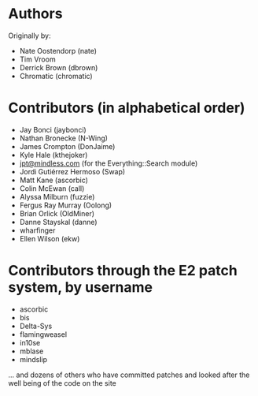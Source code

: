 # Authors

Originally by:
* Nate Oostendorp (nate)
* Tim Vroom
* Derrick Brown (dbrown)
* Chromatic (chromatic)

# Contributors (in alphabetical order)

* Jay Bonci (jaybonci)
* Nathan Bronecke (N-Wing)
* James Crompton (DonJaime)
* Kyle Hale (kthejoker)
* jpt@mindless.com (for the Everything::Search module)
* Jordi Gutiérrez Hermoso (Swap)
* Matt Kane (ascorbic)
* Colin McEwan (call)
* Alyssa Milburn (fuzzie)
* Fergus Ray Murray (Oolong)
* Brian Orlick (OldMiner)
* Danne Stayskal (danne)
* wharfinger
* Ellen Wilson (ekw)

# Contributors through the E2 patch system, by username

* ascorbic
* bis
* Delta-Sys
* flamingweasel
* in10se
* mblase
* mindslip
 
... and dozens of others who have committed patches and looked after the well being of the code on the site
